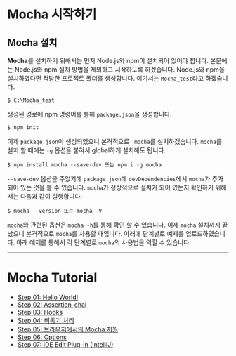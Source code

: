 # Mocha 시작하기

## Mocha 설치
**Mocha**를 설치하기 위해서는 먼저 Node.js와 npm이 설치되어 있어야 합니다. 
본문에는 Node.js와 npm 설치 방법을 제외하고 시작하도록 하겠습니다.
Node.js와 npm을 설치하였다면 적당한 프로젝트 폴더를 생성합니다. 여기서는 `Mocha_test`라고 하겠습니다.

```
$ C:\Mocha_test
```

생성된 경로에 npm 명령어를 통해 `package.json`을 생성합니다.

```
$ npm init
```

이제 `package.json`이 생성되었으니 본격적으로 ` mocha`를 설치하겠습니다. `mocha`를 설치 할 때에는 `-g` 옵션을 붙혀서 global하게 
설치해도 됩니다.

```
$ npm install mocha --save-dev 또는 npm i -g mocha
```
`--save-dev` 옵션을 주었기에 `package.json`에 `devDependencies`에서 `mocha`가 추가되어 있는 것을 볼 수 있습니다.
`mocha`가 정상적으로 설치가 되어 있는지 확인하기 위해서는 다음과 같이 실행합니다.

```
$ mocha --version 또는 mocha -V
```
`mocha`와 관련된 옵션은 `mocha -h`를 통해 확인 할 수 있습니다. 이제 `mocha` 설치까지 끝났으니 본격적으로 `mocha`를 사용할 때입니다.
아래에 단계별로 예제를 업로드하였습니다. 아래 예제를 통해서 각 단계별로 `mocha`의 사용법을 익힐 수 있습니다.


- - -
# Mocha Tutorial

* [Step 01: Hello World!](https://github.com/kdydesign/Mocha-Tutorial/tree/master/step01-Hello%20World!)
* [Step 02: Assertion-chai](https://github.com/kdydesign/Mocha-Tutorial/tree/master/step02-chai)
* [Step 03: Hooks](https://github.com/kdydesign/Mocha-Tutorial/tree/master/step02-chai)
* [Step 04: 비동기 처리](https://github.com/kdydesign/Mocha-Tutorial/tree/master/step02-chai)
* [Step 05: 브라우저에서의 Mocha 지원](https://github.com/kdydesign/Mocha-Tutorial/tree/master/step02-chai)
* [Step 06: Options](https://github.com/kdydesign/Mocha-Tutorial/tree/master/step02-chai)
* [Step 07: IDE Edit Plug-in (IntelliJ)](https://github.com/kdydesign/Mocha-Tutorial/tree/master/step02-chai)
